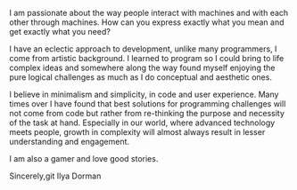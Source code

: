 I am passionate about the way people interact with machines and with each other through machines. How can you express exactly what you mean and get exactly what you need?

I have an eclectic approach to development, unlike many programmers, I come from artistic background. I learned to program so I could bring to life complex ideas and somewhere along the way found myself enjoying the pure logical challenges as much as I do conceptual and aesthetic ones.

I believe in minimalism and simplicity, in code and user experience. Many times over I have found that best solutions for programming challenges will not come from code but rather from re-thinking the purpose and necessity of the task at hand. Especially in our world, where advanced technology meets people, growth in complexity will almost always result in lesser understanding and engagement.

I am also a gamer and love good stories.
 
 
Sincerely,git 
Ilya Dorman
